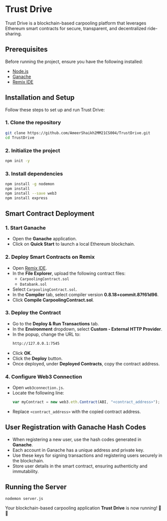 # Trust Drive

Trust Drive is a blockchain-based carpooling platform that leverages Ethereum smart contracts for secure, transparent, and decentralized ride-sharing.

## Prerequisites

Before running the project, ensure you have the following installed:
- [Node.js](https://nodejs.org/)
- [Ganache](https://trufflesuite.com/ganache/)
- [Remix IDE](https://remix.ethereum.org/)

## Installation and Setup

Follow these steps to set up and run Trust Drive:

### 1. Clone the repository
```sh
git clone https://github.com/AmeerShaikh2MM21CS004/TrustDrive.git
cd TrustDrive
```

### 2. Initialize the project
```sh
npm init -y
```

### 3. Install dependencies
```sh
npm install -g nodemon
npm install
npm install --save web3
npm install express
```

## Smart Contract Deployment

### 1. Start Ganache
- Open the **Ganache** application.
- Click on **Quick Start** to launch a local Ethereum blockchain.

### 2. Deploy Smart Contracts on Remix
- Open [Remix IDE](https://remix.ethereum.org/).
- In the **File Explorer**, upload the following contract files:
  - `CarpoolingContract.sol`
  - `Databank.sol`
- Select `CarpoolingContract.sol`.
- In the **Compiler** tab, select compiler version **0.8.18+commit.87f61d96**.
- Click **Compile CarpoolingContract.sol**.

### 3. Deploy the Contract
- Go to the **Deploy & Run Transactions** tab.
- In the **Environment** dropdown, select **Custom - External HTTP Provider**.
- In the popup, change the URL to:
  ```sh
  http://127.0.0.1:7545
  ```
- Click **OK**.
- Click the **Deploy** button.
- Once deployed, under **Deployed Contracts**, copy the contract address.

### 4. Configure Web3 Connection
- Open `web3connection.js`.
- Locate the following line:
  ```js
  var myContract = new web3.eth.Contract(ABI, "<contract_address>");
  ```
- Replace `<contract_address>` with the copied contract address.

## User Registration with Ganache Hash Codes
- When registering a new user, use the hash codes generated in **Ganache**.
- Each account in Ganache has a unique address and private key.
- Use these keys for signing transactions and registering users securely in the blockchain.
- Store user details in the smart contract, ensuring authenticity and immutability.

## Running the Server
```sh
nodemon server.js
```

Your blockchain-based carpooling application **Trust Drive** is now running! 🚗💨
